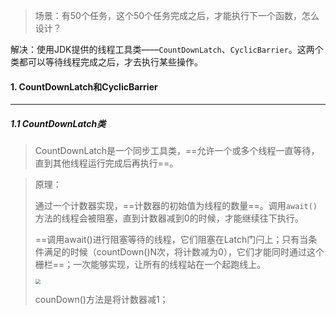 > 场景：有50个任务，这个50个任务完成之后，才能执行下一个函数，怎么设计？

解决：使用JDK提供的线程工具类——`CountDownLatch`、`CyclicBarrier`。这两个类都可以等待线程完成之后，才去执行某些操作。



#### 1. CountDownLatch和CyclicBarrier

---

##### 1.1 CountDownLatch类

>CountDownLatch是一个同步工具类，==允许一个或多个线程一直等待，直到其他线程运行完成后再执行==。

>原理：
>
>通过一个计数器实现，==计数器的初始值为线程的数量==。调用`await()`方法的线程会被阻塞，直到计数器减到0的时候，才能继续往下执行。
>
>==调用await()进行阻塞等待的线程，它们阻塞在Latch门闩上；只有当条件满足的时候（countDown()N次，将计数减为0），它们才能同时通过这个栅栏==；一次能够实现，让所有的线程站在一个起跑线上。
>
><img src="https://tva1.sinaimg.cn/large/008i3skNgy1grl2fth1y0j30ma0gwmym.jpg" style="zoom: 50%;" />
>
>counDown()方法是将计数器减1；



































